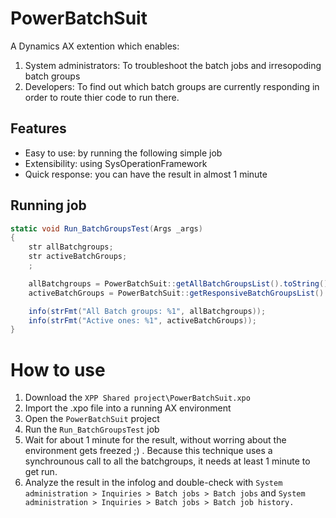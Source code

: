 # PowerBatchSuit
 A Dynamics AX extention which enables:
 1. System administrators: To troubleshoot the batch jobs and irresopoding batch groups 
 2. Developers: To find out which batch groups are currently responding in order to route thier code to run there.

## Features
* Easy to use: by running the following simple job
* Extensibility: using SysOperationFramework
* Quick response: you can have the result in almost 1 minute

## Running job
```csharp
static void Run_BatchGroupsTest(Args _args)
{
    str allBatchgroups;
    str activeBatchGroups;
    ;

    allBatchgroups = PowerBatchSuit::getAllBatchGroupsList().toString();
    activeBatchGroups = PowerBatchSuit::getResponsiveBatchGroupsList().toString();

    info(strFmt("All Batch groups: %1", allBatchgroups));
    info(strFmt("Active ones: %1", activeBatchGroups));
}
```

# How to use
1. Download the `XPP Shared project\PowerBatchSuit.xpo`
2. Import the .xpo file into a running AX environment
2. Open the `PowerBatchSuit` project
3. Run the `Run_BatchGroupsTest` job 
4. Wait for about 1 minute for the result, without worring about the environment gets freezed ;) . Because this technique uses a synchrounous call to all the batchgroups, it needs at least 1 minute to get run.
5. Analyze the result in the infolog and double-check with `System administration > Inquiries > Batch jobs > Batch jobs` and `System administration > Inquiries > Batch jobs > Batch job history.`
